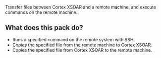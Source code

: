 Transfer files between Cortex XSOAR and a remote machine, and execute commands on the remote machine.


## What does this pack do?

- Runs a specified command on the remote system with SSH.
- Copies the specified file from the remote machine to Cortex XSOAR.
- Copies the specified file from Cortex XSOAR to the remote machine.
